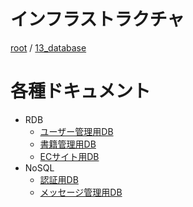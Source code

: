 # インフラストラクチャ

[root](./../../README.md) 
/ [13_database](./README.md)

# 各種ドキュメント

* RDB
  * [ユーザー管理用DB](./01_user_db/README.md)
  * [書籍管理用DB](./02_book_db/README.md)
  * [ECサイト用DB](./03_store_db/README.md)
* NoSQL
  * [認証用DB](./11_auth_db/README.md)
  * [メッセージ管理用DB](./12_message_db/README.md)
